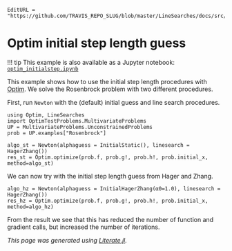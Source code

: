 ```@meta
EditURL = "https://github.com/TRAVIS_REPO_SLUG/blob/master/LineSearches/docs/src/examples/optim_initialstep.jl"
```

# Optim initial step length guess

!!! tip
    This example is also available as a Jupyter notebook:
    [`optim_initialstep.ipynb`](https://nbviewer.jupyter.org/github/TRAVIS_REPO_SLUG/blob/gh-pages/TRAVIS_TAG/examples/generated/optim_initialstep.ipynb)

This example shows how to use the initial step length procedures
with [Optim](https://github.com/JuliaNLSolvers/Optim.jl).  We solve
the Rosenbrock problem with two different procedures.

First, run `Newton` with the (default) initial guess and line search procedures.

```@example optim_initialstep
using Optim, LineSearches
import OptimTestProblems.MultivariateProblems
UP = MultivariateProblems.UnconstrainedProblems
prob = UP.examples["Rosenbrock"]

algo_st = Newton(alphaguess = InitialStatic(), linesearch = HagerZhang())
res_st = Optim.optimize(prob.f, prob.g!, prob.h!, prob.initial_x, method=algo_st)
```

We can now try with the initial step length guess from Hager and Zhang.

```@example optim_initialstep
algo_hz = Newton(alphaguess = InitialHagerZhang(α0=1.0), linesearch = HagerZhang())
res_hz = Optim.optimize(prob.f, prob.g!, prob.h!, prob.initial_x, method=algo_hz)
```

From the result we see that this has reduced the number of function and gradient calls, but increased the number of iterations.

*This page was generated using [Literate.jl](https://github.com/fredrikekre/Literate.jl).*

